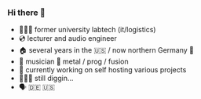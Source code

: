 ### Hi there 👋

- 🧑🏼‍💻 former university labtech (it/logistics) 
- 💿 lecturer and audio engineer
- 🏠 several years in the 🇺🇸 / now northern Germany 🌊
- 🎸 musician 🤘 metal / prog / fusion
- 🔭 currently working on self hosting various projects 
- 🕵🏻‍♂️ still diggin…
- 🗣 🇩🇪 🇺🇸

